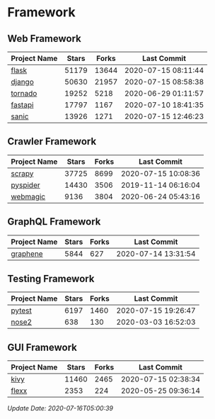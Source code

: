 # Framework

## Web Framework

| Project Name | Stars | Forks | Last Commit |
| ------------ | ----- | ----- | ----------- |
| [flask](https://github.com/pallets/flask) | 51179 | 13644 | 2020-07-15 08:11:44 |
| [django](https://github.com/django/django) | 50630 | 21957 | 2020-07-15 08:58:38 |
| [tornado](https://github.com/tornadoweb/tornado) | 19252 | 5218 | 2020-06-29 01:11:57 |
| [fastapi](https://github.com/tiangolo/fastapi) | 17797 | 1167 | 2020-07-10 18:41:35 |
| [sanic](https://github.com/huge-success/sanic) | 13926 | 1271 | 2020-07-15 12:46:23 |

## Crawler Framework

| Project Name | Stars | Forks | Last Commit |
| ------------ | ----- | ----- | ----------- |
| [scrapy](https://github.com/scrapy/scrapy) | 37725 | 8699 | 2020-07-15 10:08:36 |
| [pyspider](https://github.com/binux/pyspider) | 14430 | 3506 | 2019-11-14 06:16:04 |
| [webmagic](https://github.com/code4craft/webmagic) | 9136 | 3804 | 2020-06-24 05:43:16 |

## GraphQL Framework

| Project Name | Stars | Forks | Last Commit |
| ------------ | ----- | ----- | ----------- |
| [graphene](https://github.com/graphql-python/graphene) | 5844 | 627 | 2020-07-14 13:31:54 |

## Testing Framework

| Project Name | Stars | Forks | Last Commit |
| ------------ | ----- | ----- | ----------- |
| [pytest](https://github.com/pytest-dev/pytest) | 6197 | 1460 | 2020-07-15 19:26:47 |
| [nose2](https://github.com/nose-devs/nose2) | 638 | 130 | 2020-03-03 16:52:03 |

## GUI Framework

| Project Name | Stars | Forks | Last Commit |
| ------------ | ----- | ----- | ----------- |
| [kivy](https://github.com/kivy/kivy) | 11460 | 2465 | 2020-07-15 02:38:34 |
| [flexx](https://github.com/flexxui/flexx) | 2353 | 224 | 2020-05-25 09:36:14 |

*Update Date: 2020-07-16T05:00:39*